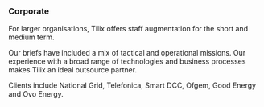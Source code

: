 ### Corporate

For larger organisations, Tilix offers staff augmentation for the short and medium term.

Our briefs have included a mix of tactical and operational missions. Our experience with a broad range of technologies and business processes makes Tilix an ideal outsource partner.

Clients include National Grid, Telefonica, Smart DCC, Ofgem, Good Energy and Ovo Energy.